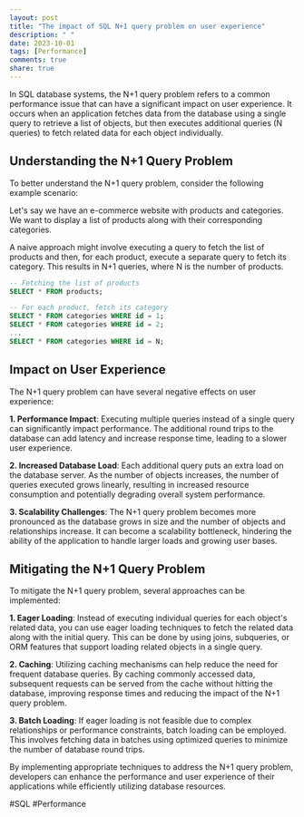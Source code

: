 ```yaml
---
layout: post
title: "The impact of SQL N+1 query problem on user experience"
description: " "
date: 2023-10-01
tags: [Performance]
comments: true
share: true
---
```


In SQL database systems, the N+1 query problem refers to a common performance issue that can have a significant impact on user experience. It occurs when an application fetches data from the database using a single query to retrieve a list of objects, but then executes additional queries (N queries) to fetch related data for each object individually.

## Understanding the N+1 Query Problem

To better understand the N+1 query problem, consider the following example scenario:

Let's say we have an e-commerce website with products and categories. We want to display a list of products along with their corresponding categories.

A naive approach might involve executing a query to fetch the list of products and then, for each product, execute a separate query to fetch its category. This results in N+1 queries, where N is the number of products.

```sql
-- Fetching the list of products
SELECT * FROM products;

-- For each product, fetch its category
SELECT * FROM categories WHERE id = 1;
SELECT * FROM categories WHERE id = 2;
...
SELECT * FROM categories WHERE id = N;
```

## Impact on User Experience

The N+1 query problem can have several negative effects on user experience:

**1. Performance Impact**: Executing multiple queries instead of a single query can significantly impact performance. The additional round trips to the database can add latency and increase response time, leading to a slower user experience.

**2. Increased Database Load**: Each additional query puts an extra load on the database server. As the number of objects increases, the number of queries executed grows linearly, resulting in increased resource consumption and potentially degrading overall system performance.

**3. Scalability Challenges**: The N+1 query problem becomes more pronounced as the database grows in size and the number of objects and relationships increase. It can become a scalability bottleneck, hindering the ability of the application to handle larger loads and growing user bases.

## Mitigating the N+1 Query Problem

To mitigate the N+1 query problem, several approaches can be implemented:

**1. Eager Loading**: Instead of executing individual queries for each object's related data, you can use eager loading techniques to fetch the related data along with the initial query. This can be done by using joins, subqueries, or ORM features that support loading related objects in a single query.

**2. Caching**: Utilizing caching mechanisms can help reduce the need for frequent database queries. By caching commonly accessed data, subsequent requests can be served from the cache without hitting the database, improving response times and reducing the impact of the N+1 query problem.

**3. Batch Loading**: If eager loading is not feasible due to complex relationships or performance constraints, batch loading can be employed. This involves fetching data in batches using optimized queries to minimize the number of database round trips.

By implementing appropriate techniques to address the N+1 query problem, developers can enhance the performance and user experience of their applications while efficiently utilizing database resources.

#SQL #Performance